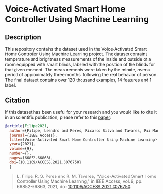 # Voice-Activated Smart Home Controller Using Machine Learning

## Description

This repository contains the dataset used in the Voice-Activated Smart Home Controller Using Machine Learning project. The dataset contains temperature and brightness measurements of the inside and outside of a room equipped with smart blinds, labeled with the position of the blinds for that given moment. The measurements were taken by the minute, over a period of approximately three months, following the real behavior of person. The final dataset contains over 120 thousand examples, 14 features and 1 label.

## Citation

If this dataset has been useful for your research and you would like to cite it in an scientific publication, please refer to this [paper](http://dx.doi.org/10.1109/ACCESS.2021.3076750):

```bibtex
@article{Filipe2021,
  author={Filipe, Leandro and Peres, Ricardo Silva and Tavares, Rui Manuel},
  journal={IEEE Access}, 
  title={Voice-Activated Smart Home Controller Using Machine Learning}, 
  year={2021},
  volume={9},
  number={},
  pages={66852-66863},
  doi={10.1109/ACCESS.2021.3076750}
  }
```
>L. Filipe, R. S. Peres and R. M. Tavares, "Voice-Activated Smart Home Controller Using Machine Learning," in IEEE Access, vol. 9, pp. 66852-66863, 2021, doi: [10.1109/ACCESS.2021.3076750](http://dx.doi.org/10.1109/ACCESS.2021.3076750).
